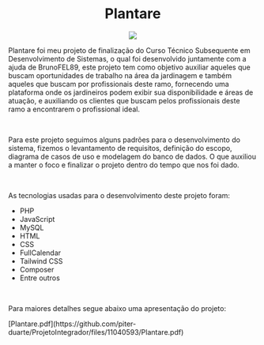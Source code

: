 # <h1 align="center">Plantare</h1>

<p align="center">
  <img src="https://user-images.githubusercontent.com/105689318/226909241-55cc374b-33b4-4bfc-9f3f-b0234abbc2cf.png" />
</p>

<p>
    Plantare foi meu projeto de finalização do Curso Técnico Subsequente em Desenvolvimento de Sistemas, o qual foi desenvolvido juntamente com a ajuda de BrunoFEL89, este projeto tem como objetivo auxiliar aqueles que buscam oportunidades de trabalho na área da jardinagem e também aqueles que buscam por profissionais deste ramo, fornecendo uma plataforma onde os jardineiros podem exibir  sua disponibilidade e áreas de atuação, e auxiliando os clientes que buscam pelos profissionais deste ramo a encontrarem o profissional ideal.
</p>
<br>
<p>
  Para este projeto seguimos alguns padrões para o desenvolvimento do sistema, fizemos o levantamento de requisitos, definição do escopo, diagrama de casos de uso e modelagem do banco de dados. O que auxiliou a manter o foco e finalizar o projeto dentro do tempo que nos foi dado.
</p>
<br>
<p>
  As tecnologias usadas para o desenvolvimento deste projeto foram:
</p>

<ul>
  <li>PHP</li>
  <li>JavaScript</li>
  <li>MySQL</li>
  <li>HTML</li>
  <li>CSS</li>
  <li>FullCalendar</li>
  <li>Tailwind CSS</li>
  <li>Composer</li>
  <li>Entre outros</li>
</ul>
<br>
<p>
  Para maiores detalhes segue abaixo uma apresentação do projeto:
</p>
[Plantare.pdf](https://github.com/piter-duarte/ProjetoIntegrador/files/11040593/Plantare.pdf)
